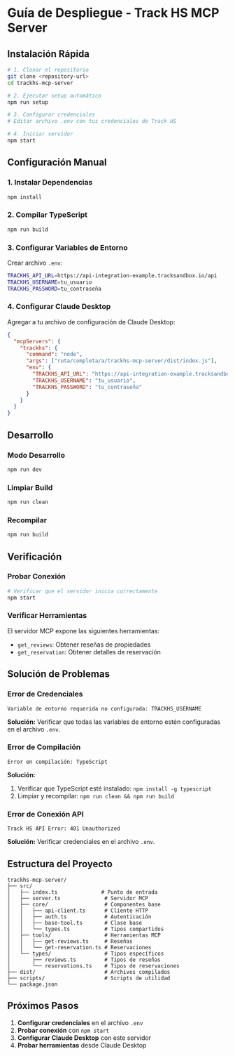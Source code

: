 # Guía de Despliegue - Track HS MCP Server

## Instalación Rápida

```bash
# 1. Clonar el repositorio
git clone <repository-url>
cd trackhs-mcp-server

# 2. Ejecutar setup automático
npm run setup

# 3. Configurar credenciales
# Editar archivo .env con tus credenciales de Track HS

# 4. Iniciar servidor
npm start
```

## Configuración Manual

### 1. Instalar Dependencias

```bash
npm install
```

### 2. Compilar TypeScript

```bash
npm run build
```

### 3. Configurar Variables de Entorno

Crear archivo `.env`:

```bash
TRACKHS_API_URL=https://api-integration-example.tracksandbox.io/api
TRACKHS_USERNAME=tu_usuario
TRACKHS_PASSWORD=tu_contraseña
```

### 4. Configurar Claude Desktop

Agregar a tu archivo de configuración de Claude Desktop:

```json
{
  "mcpServers": {
    "trackhs": {
      "command": "node",
      "args": ["ruta/completa/a/trackhs-mcp-server/dist/index.js"],
      "env": {
        "TRACKHS_API_URL": "https://api-integration-example.tracksandbox.io/api",
        "TRACKHS_USERNAME": "tu_usuario",
        "TRACKHS_PASSWORD": "tu_contraseña"
      }
    }
  }
}
```

## Desarrollo

### Modo Desarrollo

```bash
npm run dev
```

### Limpiar Build

```bash
npm run clean
```

### Recompilar

```bash
npm run build
```

## Verificación

### Probar Conexión

```bash
# Verificar que el servidor inicia correctamente
npm start
```

### Verificar Herramientas

El servidor MCP expone las siguientes herramientas:

- `get_reviews`: Obtener reseñas de propiedades
- `get_reservation`: Obtener detalles de reservación

## Solución de Problemas

### Error de Credenciales

```
Variable de entorno requerida no configurada: TRACKHS_USERNAME
```

**Solución:** Verificar que todas las variables de entorno estén configuradas en el archivo `.env`.

### Error de Compilación

```
Error en compilación: TypeScript
```

**Solución:** 
1. Verificar que TypeScript esté instalado: `npm install -g typescript`
2. Limpiar y recompilar: `npm run clean && npm run build`

### Error de Conexión API

```
Track HS API Error: 401 Unauthorized
```

**Solución:** Verificar credenciales en el archivo `.env`.

## Estructura del Proyecto

```
trackhs-mcp-server/
├── src/
│   ├── index.ts              # Punto de entrada
│   ├── server.ts              # Servidor MCP
│   ├── core/                  # Componentes base
│   │   ├── api-client.ts      # Cliente HTTP
│   │   ├── auth.ts            # Autenticación
│   │   ├── base-tool.ts       # Clase base
│   │   └── types.ts           # Tipos compartidos
│   ├── tools/                 # Herramientas MCP
│   │   ├── get-reviews.ts     # Reseñas
│   │   └── get-reservation.ts # Reservaciones
│   └── types/                 # Tipos específicos
│       ├── reviews.ts         # Tipos de reseñas
│       └── reservations.ts    # Tipos de reservaciones
├── dist/                      # Archivos compilados
├── scripts/                   # Scripts de utilidad
└── package.json
```

## Próximos Pasos

1. **Configurar credenciales** en el archivo `.env`
2. **Probar conexión** con `npm start`
3. **Configurar Claude Desktop** con este servidor
4. **Probar herramientas** desde Claude Desktop
